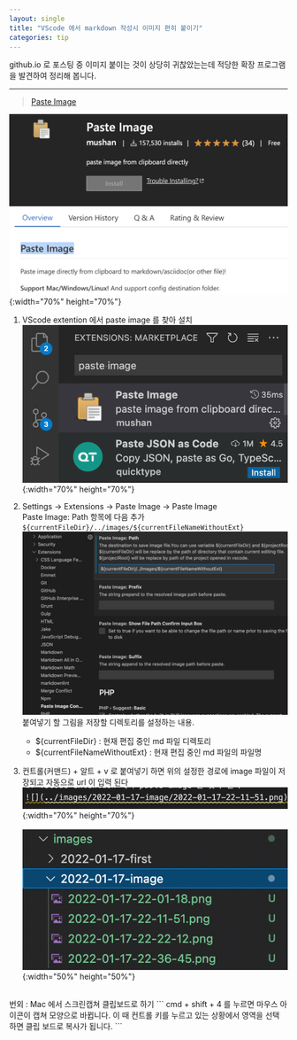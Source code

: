 ```yaml
---
layout: single 
title: "VScode 에서 markdown 작성시 이미지 편히 붙이기"
categories: tip
---
```

github.io 로 포스팅 중 이미지 붙이는 것이 상당히 귀찮았는는데 적당한 확장 프로그램을 발견하여 정리해 봅니다.
- - -  
> [Paste Image](https://marketplace.visualstudio.com/items?itemName=mushan.vscode-paste-image)

![](../images/2022-01-17-image/2022-01-17-22-01-18.png){:width="70%" height="70%"}



1. VScode extention 에서 paste image 를 찾아 설치
![](../images/2022-01-17-image/2022-01-17-22-11-51.png){:width="70%" height="70%"}

2. Settings -> Extensions -> Paste Image -> Paste Image  
   Paste Image: Path 항목에 다음 추가 `${currentFileDir}/../images/${currentFileNameWithoutExt}`
![](../images/2022-01-17-image/2022-01-17-22-22-12.png)
붙여넣기 할 그림을 저장할 디렉토리를 설정하는 내용.  
   - \$\{currentFileDir\} : 현재 편집 중인 md 파일 디렉토리  
   - \$\{currentFileNameWithoutExt\} : 현재 편집 중인 md 파일의 파일명

3. 컨트롤(커맨드) + 알트 + v 로 붙여넣기 하면 위의 설정한 경로에 image 파일이 저장되고 자동으로 url 이 입력 된다![](../images/2022-01-17-image/2022-01-17-22-36-45.png){:width="70%" height="70%"}  <br><br>
![](../images/2022-01-17-image/2022-01-17-22-37-28.png){:width="50%" height="50%"}


<br>
번외 : Mac 에서 스크린캡쳐 클립보드로 하기
```
cmd + shift + 4 를 누르면 마우스 아이콘이 캡쳐 모양으로 바뀝니다.
이 때 컨트롤 키를 누르고 있는 상황에서 영역을 선택 하면 클립 보드로 복사가 됩니다.
```